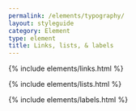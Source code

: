 ```yaml
---
permalink: /elements/typography/
layout: styleguide
category: Element
type: element
title: Links, lists, & labels
---
```


{% include elements/links.html %}

{% include elements/lists.html %}

{% include elements/labels.html %}
